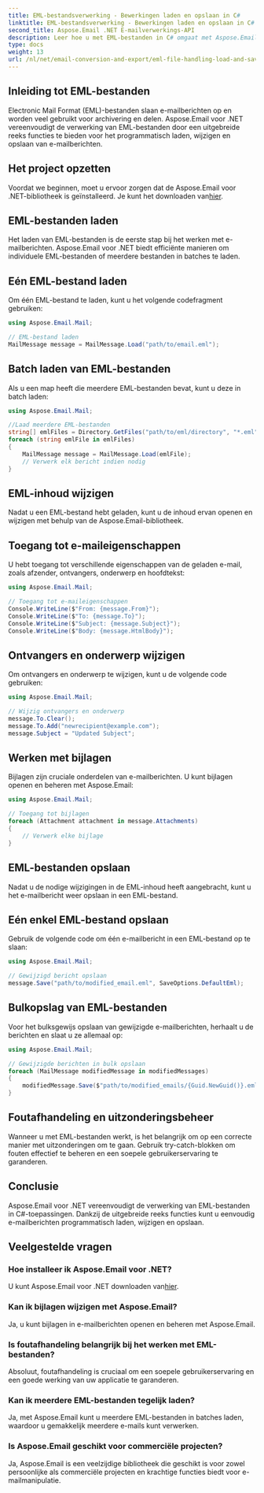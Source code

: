 ```yaml
---
title: EML-bestandsverwerking - Bewerkingen laden en opslaan in C#
linktitle: EML-bestandsverwerking - Bewerkingen laden en opslaan in C#
second_title: Aspose.Email .NET E-mailverwerkings-API
description: Leer hoe u met EML-bestanden in C# omgaat met Aspose.Email voor .NET. Stapsgewijze handleiding met codevoorbeelden voor het laden, wijzigen en opslaan van e-mailberichten.
type: docs
weight: 13
url: /nl/net/email-conversion-and-export/eml-file-handling-load-and-save-operations-in-csharp/
---
```


## Inleiding tot EML-bestanden

Electronic Mail Format (EML)-bestanden slaan e-mailberichten op en worden veel gebruikt voor archivering en delen. Aspose.Email voor .NET vereenvoudigt de verwerking van EML-bestanden door een uitgebreide reeks functies te bieden voor het programmatisch laden, wijzigen en opslaan van e-mailberichten.

## Het project opzetten

 Voordat we beginnen, moet u ervoor zorgen dat de Aspose.Email voor .NET-bibliotheek is geïnstalleerd. Je kunt het downloaden van[hier](https://releases.aspose.com/email/net).

## EML-bestanden laden

Het laden van EML-bestanden is de eerste stap bij het werken met e-mailberichten. Aspose.Email voor .NET biedt efficiënte manieren om individuele EML-bestanden of meerdere bestanden in batches te laden.

## Eén EML-bestand laden

Om één EML-bestand te laden, kunt u het volgende codefragment gebruiken:

```csharp
using Aspose.Email.Mail;

// EML-bestand laden
MailMessage message = MailMessage.Load("path/to/email.eml");
```

## Batch laden van EML-bestanden

Als u een map heeft die meerdere EML-bestanden bevat, kunt u deze in batch laden:

```csharp
using Aspose.Email.Mail;

//Laad meerdere EML-bestanden
string[] emlFiles = Directory.GetFiles("path/to/eml/directory", "*.eml");
foreach (string emlFile in emlFiles)
{
    MailMessage message = MailMessage.Load(emlFile);
    // Verwerk elk bericht indien nodig
}
```

## EML-inhoud wijzigen

Nadat u een EML-bestand hebt geladen, kunt u de inhoud ervan openen en wijzigen met behulp van de Aspose.Email-bibliotheek.

## Toegang tot e-maileigenschappen

U hebt toegang tot verschillende eigenschappen van de geladen e-mail, zoals afzender, ontvangers, onderwerp en hoofdtekst:

```csharp
using Aspose.Email.Mail;

// Toegang tot e-maileigenschappen
Console.WriteLine($"From: {message.From}");
Console.WriteLine($"To: {message.To}");
Console.WriteLine($"Subject: {message.Subject}");
Console.WriteLine($"Body: {message.HtmlBody}");
```

## Ontvangers en onderwerp wijzigen

Om ontvangers en onderwerp te wijzigen, kunt u de volgende code gebruiken:

```csharp
using Aspose.Email.Mail;

// Wijzig ontvangers en onderwerp
message.To.Clear();
message.To.Add("newrecipient@example.com");
message.Subject = "Updated Subject";
```

## Werken met bijlagen

Bijlagen zijn cruciale onderdelen van e-mailberichten. U kunt bijlagen openen en beheren met Aspose.Email:

```csharp
using Aspose.Email.Mail;

// Toegang tot bijlagen
foreach (Attachment attachment in message.Attachments)
{
    // Verwerk elke bijlage
}
```

## EML-bestanden opslaan

Nadat u de nodige wijzigingen in de EML-inhoud heeft aangebracht, kunt u het e-mailbericht weer opslaan in een EML-bestand.

## Eén enkel EML-bestand opslaan

Gebruik de volgende code om één e-mailbericht in een EML-bestand op te slaan:

```csharp
using Aspose.Email.Mail;

// Gewijzigd bericht opslaan
message.Save("path/to/modified_email.eml", SaveOptions.DefaultEml);
```

## Bulkopslag van EML-bestanden

Voor het bulksgewijs opslaan van gewijzigde e-mailberichten, herhaalt u de berichten en slaat u ze allemaal op:

```csharp
using Aspose.Email.Mail;

// Gewijzigde berichten in bulk opslaan
foreach (MailMessage modifiedMessage in modifiedMessages)
{
    modifiedMessage.Save($"path/to/modified_emails/{Guid.NewGuid()}.eml", SaveOptions.DefaultEml);
}
```

## Foutafhandeling en uitzonderingsbeheer

Wanneer u met EML-bestanden werkt, is het belangrijk om op een correcte manier met uitzonderingen om te gaan. Gebruik try-catch-blokken om fouten effectief te beheren en een soepele gebruikerservaring te garanderen.

## Conclusie

Aspose.Email voor .NET vereenvoudigt de verwerking van EML-bestanden in C#-toepassingen. Dankzij de uitgebreide reeks functies kunt u eenvoudig e-mailberichten programmatisch laden, wijzigen en opslaan.

## Veelgestelde vragen

### Hoe installeer ik Aspose.Email voor .NET?

 U kunt Aspose.Email voor .NET downloaden van[hier](https://releases.aspose.com/email/net).

### Kan ik bijlagen wijzigen met Aspose.Email?

Ja, u kunt bijlagen in e-mailberichten openen en beheren met Aspose.Email.

### Is foutafhandeling belangrijk bij het werken met EML-bestanden?

Absoluut, foutafhandeling is cruciaal om een soepele gebruikerservaring en een goede werking van uw applicatie te garanderen.

### Kan ik meerdere EML-bestanden tegelijk laden?

Ja, met Aspose.Email kunt u meerdere EML-bestanden in batches laden, waardoor u gemakkelijk meerdere e-mails kunt verwerken.

### Is Aspose.Email geschikt voor commerciële projecten?

Ja, Aspose.Email is een veelzijdige bibliotheek die geschikt is voor zowel persoonlijke als commerciële projecten en krachtige functies biedt voor e-mailmanipulatie.